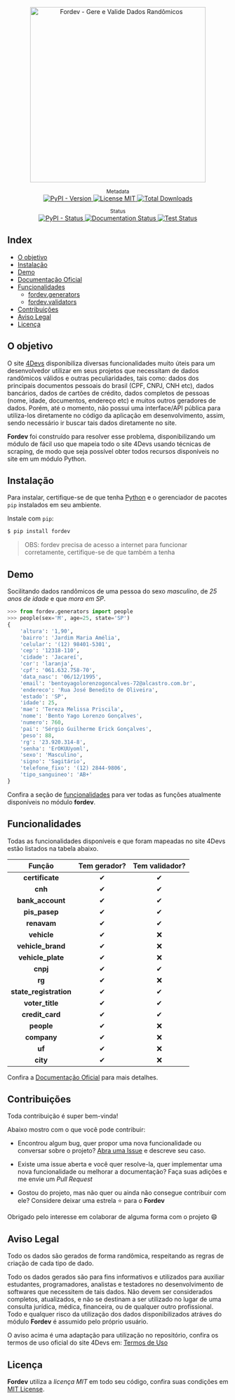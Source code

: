 <p align="center">
    <img src="https://raw.githubusercontent.com/matheusfelipeog/fordev/master/.github/assets/images/fordev.png" alt="Fordev - Gere e Valide Dados Randômicos" width="400px" />
</p>

<p align="center">
    <sup>Metadata</sup>
    <br />
    <a href="https://pypi.org/project/fordev/">
        <img alt="PyPI - Version" src="https://img.shields.io/pypi/v/fordev" />
    </a>
    <a href="https://github.com/matheusfelipeog/fordev/blob/master/LICENSE">
        <img alt="License MIT" src="https://img.shields.io/github/license/matheusfelipeog/fordev" />
    </a>
    <a href="https://pepy.tech/project/fordev">
        <img alt="Total Downloads" src="https://pepy.tech/badge/fordev" />
    </a>
</p>

<p align="center">
    <sup>Status</sup>
    <br />
    <a href="https://pypi.org/project/fordev/">
        <img alt="PyPI - Status" src="https://img.shields.io/pypi/status/fordev" />
    </a>
    <a href="https://fordev.readthedocs.io/pt_BR/latest/?badge=latest">
        <img alt="Documentation Status" src="https://readthedocs.org/projects/fordev/badge/?version=latest" />
    </a>
    <a href="https://github.com/matheusfelipeog/fordev/actions/workflows/tests.yml">
        <img alt="Test Status" src="https://github.com/matheusfelipeog/fordev/workflows/Tests/badge.svg" />
    </a>
</p>


## Index

- [O objetivo](#o-objetivo)
- [Instalação](#instalação)
- [Demo](#demo)
- [Documentação Oficial](https://fordev.readthedocs.io/)
- [Funcionalidades](#funcionalidades)
   - [fordev.generators](#fordevgenerators)
   - [fordev.validators](#fordevvalidators)
- [Contribuições](#contribuições)
- [Aviso Legal](#aviso-legal)
- [Licença](#licença)


## O objetivo

O site [4Devs](https://4devs.com.br) disponibiliza diversas funcionalidades muito úteis para um desenvolvedor utilizar em seus projetos que necessitam de dados randômicos válidos e outras peculiaridades, tais como: dados dos principais documentos pessoais do brasil (CPF, CNPJ, CNH etc), dados bancários, dados de cartões de crédito, dados completos de pessoas (nome, idade, documentos, endereço etc) e muitos outros geradores de dados. Porém, até o momento, não possui uma interface/API pública para utiliza-los diretamente no código da aplicação em desenvolvimento, assim, sendo necessário ir buscar tais dados diretamente no site.

**Fordev** foi construído para resolver esse problema, disponibilizando um módulo de fácil uso que mapeia todo o site 4Devs usando técnicas de scraping, de modo que seja possível obter todos recursos disponíveis no site em um módulo Python.


## Instalação

Para instalar, certifique-se de que tenha [Python](https://www.python.org/) e o gerenciador de pacotes `pip` instalados em seu ambiente.

Instale com `pip`:

```bash
$ pip install fordev
```

> OBS: fordev precisa de acesso a internet para funcionar corretamente, certifique-se de que também a tenha


## Demo

Socilitando dados randômicos de uma pessoa do sexo *masculino*, de *25 anos de idade* e que *mora em SP*.

```python
>>> from fordev.generators import people
>>> people(sex='M', age=25, state='SP')
{
    'altura': '1,90',
    'bairro': 'Jardim Maria Amélia',
    'celular': '(12) 98401-5301',
    'cep': '12318-110',
    'cidade': 'Jacareí',
    'cor': 'laranja',
    'cpf': '061.632.758-70',
    'data_nasc': '06/12/1995',
    'email': 'bentoyagolorenzogoncalves-72@alcastro.com.br',
    'endereco': 'Rua José Benedito de Oliveira',
    'estado': 'SP',
    'idade': 25,
    'mae': 'Tereza Melissa Priscila',
    'nome': 'Bento Yago Lorenzo Gonçalves',
    'numero': 760,
    'pai': 'Sérgio Guilherme Erick Gonçalves',
    'peso': 88,
    'rg': '23.920.314-8',
    'senha': 'ErOKUUyoml',
    'sexo': 'Masculino',
    'signo': 'Sagitário',
    'telefone_fixo': '(12) 2844-9806',
    'tipo_sanguineo': 'AB+'
}
```

Confira a seção de [funcionalidades](#funcionalidades) para ver todas as funções atualmente disponíveis no módulo **fordev**.


## Funcionalidades

Todas as funcionalidades disponíveis e que foram mapeadas no site 4Devs estão listados na tabela abaixo.

| Função | Tem gerador? | Tem validador? |
| :----: | :----------: | :------------: |
| **certificate**        | ✔ | ✔ |
| **cnh**                | ✔ | ✔ |
| **bank_account**       | ✔ | ✔ |
| **pis_pasep**          | ✔ | ✔ |
| **renavam**            | ✔ | ✔ |
| **vehicle**            | ✔ | ❌ |
| **vehicle_brand**      | ✔ | ❌ |
| **vehicle_plate**      | ✔ | ❌ |
| **cnpj**               | ✔ | ✔ |
| **rg**                 | ✔ | ❌ |
| **state_registration** | ✔ | ✔ |
| **voter_title**        | ✔ | ✔ |
| **credit_card**        | ✔ | ✔ |
| **people**             | ✔ | ❌ |
| **company**            | ✔ | ❌ |
| **uf**                 | ✔ | ❌ |
| **city**               | ✔ | ❌ |

Confira a [Documentação Oficial](https://fordev.readthedocs.io/) para mais detalhes.


## Contribuições

Toda contribuição é super bem-vinda!

Abaixo mostro com o que você pode contribuir:

- Encontrou algum bug, quer propor uma nova funcionalidade ou conversar sobre o projeto? [Abra uma Issue](https://github.com/matheusfelipeog/fordev/issues) e descreve seu caso.

- Existe uma issue aberta e você quer resolve-la, quer implementar uma nova funcionalidade ou melhorar a documentação? Faça suas adições e me envie um *Pull Request*

- Gostou do projeto, mas não quer ou ainda não consegue contribuir com ele? Considere deixar uma estrela ⭐ para o **Fordev**

Obrigado pelo interesse em colaborar de alguma forma com o projeto 😄


## Aviso Legal

Todo os dados são gerados de forma randômica, respeitando as regras de criação de cada tipo de dado. 

Todo os dados gerados são para fins informativos e utilizados para auxiliar estudantes, programadores, analistas e testadores no desenvolvimento de softwares que necessitem de tais dados. Não devem ser considerados completos, atualizados, e não se destinam a ser utilizado no lugar de uma consulta jurídica, médica, financeira, ou de qualquer outro profissional. Todo e qualquer risco da utilização dos dados disponibilizados atráves do módulo **Fordev** é assumido pelo próprio usuário.

O aviso acima é uma adaptação para utilização no repositório, confira os termos de uso oficial do site 4Devs em: [Termos de Uso](https://www.4devs.com.br/termos_de_uso)


## Licença

**Fordev** utiliza a *licença MIT* em todo seu código, confira suas condições em [MIT License](https://github.com/matheusfelipeog/fordev/blob/master/LICENSE).

